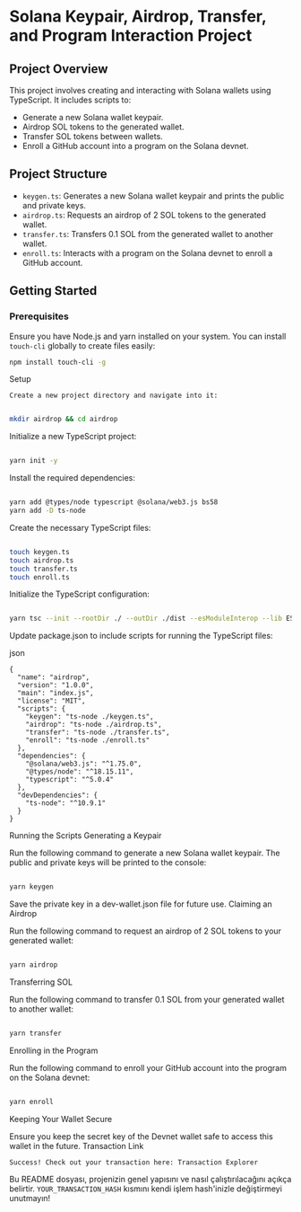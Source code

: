 # Solana Keypair, Airdrop, Transfer, and Program Interaction Project

## Project Overview

This project involves creating and interacting with Solana wallets using TypeScript. It includes scripts to:

- Generate a new Solana wallet keypair.
- Airdrop SOL tokens to the generated wallet.
- Transfer SOL tokens between wallets.
- Enroll a GitHub account into a program on the Solana devnet.

## Project Structure

- `keygen.ts`: Generates a new Solana wallet keypair and prints the public and private keys.
- `airdrop.ts`: Requests an airdrop of 2 SOL tokens to the generated wallet.
- `transfer.ts`: Transfers 0.1 SOL from the generated wallet to another wallet.
- `enroll.ts`: Interacts with a program on the Solana devnet to enroll a GitHub account.

## Getting Started

### Prerequisites

Ensure you have Node.js and yarn installed on your system. You can install `touch-cli` globally to create files easily:

```bash
npm install touch-cli -g
```

Setup

    Create a new project directory and navigate into it:

   ``` bash

mkdir airdrop && cd airdrop
```
Initialize a new TypeScript project:

```bash

yarn init -y
```
Install the required dependencies:

```bash

yarn add @types/node typescript @solana/web3.js bs58
yarn add -D ts-node
```
Create the necessary TypeScript files:

```bash

touch keygen.ts
touch airdrop.ts
touch transfer.ts
touch enroll.ts
```
Initialize the TypeScript configuration:

```bash

yarn tsc --init --rootDir ./ --outDir ./dist --esModuleInterop --lib ES2019 --module commonjs --resolveJsonModule true --noImplicitAny true
```
Update package.json to include scripts for running the TypeScript files:

json

    {
      "name": "airdrop",
      "version": "1.0.0",
      "main": "index.js",
      "license": "MIT",
      "scripts": {
        "keygen": "ts-node ./keygen.ts",
        "airdrop": "ts-node ./airdrop.ts",
        "transfer": "ts-node ./transfer.ts",
        "enroll": "ts-node ./enroll.ts"
      },
      "dependencies": {
        "@solana/web3.js": "^1.75.0",
        "@types/node": "^18.15.11",
        "typescript": "^5.0.4"
      },
      "devDependencies": {
        "ts-node": "^10.9.1"
      }
    }

Running the Scripts
Generating a Keypair

Run the following command to generate a new Solana wallet keypair. The public and private keys will be printed to the console:

```bash

yarn keygen
```
Save the private key in a dev-wallet.json file for future use.
Claiming an Airdrop

Run the following command to request an airdrop of 2 SOL tokens to your generated wallet:

```bash

yarn airdrop
```
Transferring SOL

Run the following command to transfer 0.1 SOL from your generated wallet to another wallet:

```bash

yarn transfer
```
Enrolling in the Program

Run the following command to enroll your GitHub account into the program on the Solana devnet:

```bash

yarn enroll
```
Keeping Your Wallet Secure

Ensure you keep the secret key of the Devnet wallet safe to access this wallet in the future.
Transaction Link
```
Success! Check out your transaction here: Transaction Explorer
```


Bu README dosyası, projenizin genel yapısını ve nasıl çalıştırılacağını açıkça belirtir. `YOUR_TRANSACTION_HASH` kısmını kendi işlem hash'inizle değiştirmeyi unutmayın!

